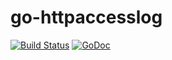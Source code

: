 # go-httpaccesslog
[![Build Status](https://drone.io/github.com/JaderDias/go-httpaccesslog/status.png)](https://drone.io/github.com/JaderDias/go-httpaccesslog/latest)
[![GoDoc](https://godoc.org/github.com/JaderDias/go-httpaccesslog?status.svg)](https://godoc.org/github.com/JaderDias/go-httpaccesslog)
